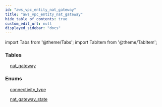 ```yaml
---
id: "aws_vpc_entity_nat_gateway"
title: "aws_vpc_entity_nat_gateway"
hide_table_of_contents: true
custom_edit_url: null
displayed_sidebar: "docs"
---
```


import Tabs from '@theme/Tabs';
import TabItem from '@theme/TabItem';

<Tabs>
  <TabItem value="Components" label="Components" default>

### Tables

    [nat_gateway](../../aws/tables/aws_vpc_entity_nat_gateway.NatGateway)

### Enums
    [connectivity_type](../../aws/enums/aws_vpc_entity_nat_gateway.ConnectivityType)

    [nat_gateway_state](../../aws/enums/aws_vpc_entity_nat_gateway.NatGatewayState)

</TabItem>
  <TabItem value="Code examples" label="Code examples">

</TabItem>
</Tabs>
